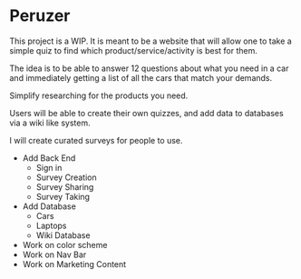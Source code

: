 # Peruzer

This project is a WIP. It is meant to be a website that will allow one to take a simple quiz to find which product/service/activity is best for them.

The idea is to be able to answer 12 questions about what you need in a car and immediately getting a list of all the cars that match your demands. 

Simplify researching for the products you need. 

Users will be able to create their own quizzes, and add data to databases via a wiki like system. 

I will create curated surveys for people to use. 



- Add Back End
    - Sign in
    - Survey Creation 
    - Survey Sharing
    - Survey Taking
- Add Database
    - Cars
    - Laptops 
    - Wiki Database
- Work on color scheme
- Work on Nav Bar
- Work on Marketing Content